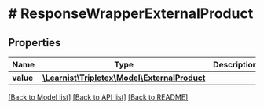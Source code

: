 # # ResponseWrapperExternalProduct

## Properties

Name | Type | Description | Notes
------------ | ------------- | ------------- | -------------
**value** | [**\Learnist\Tripletex\Model\ExternalProduct**](ExternalProduct.md) |  | [optional]

[[Back to Model list]](../../README.md#models) [[Back to API list]](../../README.md#endpoints) [[Back to README]](../../README.md)
